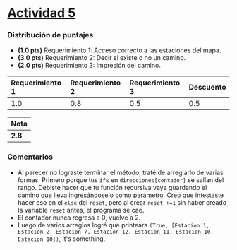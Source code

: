 # [Actividad 5](https://github.com/IIC2233-2015-1/syllabus/tree/master/Actividades%20en%20Clases/Actividad%2005)
### Distribución de puntajes

* **(1.0 pts)** Requerimiento 1: Acceso correcto a las estaciones del mapa.
* **(3.0 pts)** Requerimiento 2: Decir si existe o no un camino.
* **(2.0 pts)** Requerimiento 3: Impresión del camino.

| Requerimiento 1 | Requerimiento 2 | Requerimiento 3 | Descuento |
|:--------|:--------|:--------|:--------|
| 1.0 | 0.8 | 0.5 | 0.5 |

| Nota |
|:-----|
| **2.8** |

### Comentarios
* Al parecer no lograste terminar el método, traté de arreglarlo de varias formas. Primero porque tus `if`s en `direcciones[contador]` se salían del rango. Debiste hacer que tu función recursiva vaya guardando el camino que lleva ingresándoselo como parámetro. Creo que intestaste hacer eso en el `else` del `reset`, pero al crear `reset +=1` sin haber creado la variable `reset` antes, el programa se cae.
* El contador nunca regresa a 0, vuelve a 2.
* Luego de varios arreglos logré que printeara `(True, [Estacion 1, Estacion 2, Estacion 7, Estacion 12, Estacion 11, Estacion 10, Estacion 10])`, it's something.
